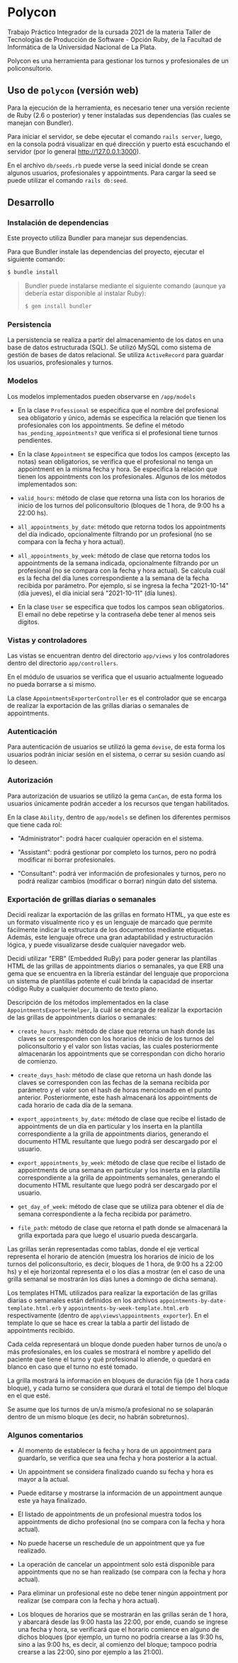 # Polycon

Trabajo Práctico Integrador de la cursada 2021 de la materia Taller de Tecnologías de Producción de Software - Opción Ruby, de la Facultad de Informática de la Universidad Nacional de La Plata.

Polycon es una herramienta para gestionar los turnos y profesionales de un policonsultorio.

## Uso de `polycon` (versión web)

Para la ejecución de la herramienta, es necesario tener una versión reciente de Ruby (2.6 o posterior) y tener instaladas sus dependencias (las cuales se manejan con Bundler).

Para iniciar el servidor, se debe ejecutar el comando `rails server`, luego, en la consola podrá visualizar en qué dirección y puerto está escuchando el servidor (por lo general http://127.0.0.1:3000).

En el archivo `db/seeds.rb` puede verse la seed inicial donde se crean algunos usuarios, profesionales y appointments. Para cargar la seed se puede utilizar el comando `rails db:seed`.

## Desarrollo

### Instalación de dependencias

Este proyecto utiliza Bundler para manejar sus dependencias. 

Para que Bundler instale las dependencias del proyecto, ejecutar el siguiente comando:

```bash
$ bundle install
```

> Bundler puede instalarse mediante el siguiente comando (aunque ya debería estar disponible al instalar Ruby):
>
> ```bash
> $ gem install bundler
> ```

### Persistencia

La persistencia se realiza a partir del almacenamiento de los datos en una base de datos estructurada (SQL). Se utilizó MySQL como sistema de gestión de bases de datos relacional. Se utiliza `ActiveRecord` para guardar los usuarios, profesionales y turnos.

### Modelos

Los modelos implementados pueden observarse en `/app/models`

- En la clase `Professional` se especifica que el nombre del profesional sea obligatorio y único, además se especifica la relación que tienen los profesionales con los appointments. Se define el método `has_pending_appointments?` que verifica si el profesional tiene turnos pendientes.

- En la clase `Appointment` se especifica que todos los campos (excepto las notas) sean obligatorios, se verifica que el profesional no tenga un appointment en la misma fecha y hora. Se especifica la relación que tienen los appointments con los profesionales. Algunos de los métodos implementados son:

* `valid_hours`: método de clase que retorna una lista con los horarios de inicio de los turnos del policonsultorio (bloques de 1 hora, de 9:00 hs a 22:00 hs).

* `all_appointments_by_date`: método que retorna todos los appointments del día indicado, opcionalmente filtrando por un profesional (no se compara con la fecha y hora actual).

* `all_appointments_by_week`: método de clase que retorna todos los appointments de la semana indicada, opcionalmente filtrando por un profesional (no se compara con la fecha y hora actual). Se calcula cuál es la fecha del día lunes correspondiente a la semana de la fecha recibida por parámetro. Por ejemplo, si se ingresa la fecha "2021-10-14" (día jueves), el día inicial será "2021-10-11" (día lunes).

- En la clase `User` se especifica que todos los campos sean obligatorios. El email no debe repetirse y la contraseña debe tener al menos seis dígitos.

### Vistas y controladores

Las vistas se encuentran dentro del directorio `app/views` y los controladores dentro del directorio `app/controllers`.

En el módulo de usuarios se verifica que el usuario actualmente logueado no pueda borrarse a si mismo.

La clase `AppointmentsExporterController` es el controlador que se encarga de realizar la exportación de las grillas diarias o semanales de appointments.

### Autenticación

Para autenticación de usuarios se utilizó la gema `devise`, de esta forma los usuarios podrán iniciar sesión en el sistema, o cerrar su sesión cuando así lo deseen. 

### Autorización

Para autorización de usuarios se utilizó la gema `CanCan`, de esta forma los usuarios únicamente podrán acceder a los recursos que tengan habilitados.

En la clase `Ability`, dentro de `app/models` se definen los diferentes permisos que tiene cada rol:

- "Administrator": podrá hacer cualquier operación en el sistema.

- "Assistant": podrá gestionar por completo los turnos, pero no podrá modificar ni borrar profesionales.

- "Consultant": podrá ver información de profesionales y turnos, pero no podrá realizar cambios (modificar o borrar) ningún dato del sistema.

### Exportación de grillas diarias o semanales

Decidí realizar la exportación de las grillas en formato HTML, ya que este es un formato visualmente rico y es un lenguaje de marcado que permite fácilmente indicar la estructura de los documentos mediante etiquetas. Además, este lenguaje ofrece una gran adaptabilidad y estructuración lógica, y puede visualizarse desde cualquier navegador web. 

Decidí utilizar "ERB" (Embedded RuBy) para poder generar las plantillas HTML de las grillas de appointments diarios o semanales, ya que ERB una gema que se encuentra en la librería estándar del lenguaje que proporciona un sistema de plantillas potente el cuál brinda la capacidad de insertar código Ruby a cualquier documento de texto plano.

Descripción de los métodos implementados en la clase `AppointmentsExporterHelper`, la cuál se encarga de realizar la exportación de las grillas de appointments diarios o semanales:

* `create_hours_hash`: método de clase que retorna un hash donde las claves se corresponden con los horarios de inicio de los turnos del policonsultorio y el valor son listas vacías, las cuales posteriormente almacenarán los appointments que se correspondan con dicho horario de comienzo.

* `create_days_hash`: método de clase que retorna un hash donde las claves se corresponden con las fechas de la semana recibida por parámetro y el valor son el hash de horas mencionado en el punto anterior. Posteriormente, este hash almacenará los appointments de cada horario de cada día de la semana.

* `export_appointments_by_date`: método de clase que recibe el listado de appointments de un día en particular y los inserta en la plantilla correspondiente a la grilla de appointments diarios, generando el documento HTML resultante que luego podrá ser descargado por el usuario.

* `export_appointments_by_week`: método de clase que recibe el listado de appointments de una semana en particular y los inserta en la plantilla correspondiente a la grilla de appointments semanales, generando el documento HTML resultante que luego podrá ser descargado por el usuario.

* `get_day_of_week`: método de clase que se utiliza para obtener el día de semana correspondiente a la fecha recibida por parámetro.

* `file_path`: método de clase que retorna el path donde se almacenará la grilla exportada para que luego el usuario pueda descargarla.

Las grillas serán representadas como tablas, donde el eje vertical representa el horario de atención (muestra los horarios de inicio de los turnos del policonsultorio, es decir, bloques de 1 hora, de 9:00 hs a 22:00 hs) y el eje horizontal representa el o los días a mostrar (en el caso de una grilla semanal se mostrarán los días lunes a domingo de dicha semana).

Los templates HTML utilizados para realizar la exportación de las grillas diarias o semanales están definidos en los archivos `appointments-by-date-template.html.erb` y `appointments-by-week-template.html.erb` respectivamente (dentro de `app\views\appointments_exporter`). En el template lo que se hace es crear la tabla a partir del listado de appointments recibido.

Cada celda representará un bloque donde pueden haber turnos de uno/a o más profesionales, en los cuales se mostrará el nombre y apellido del paciente que tiene el turno y qué profesional lo atiende, o quedará en blanco en caso que el turno no esté tomado.

La grilla mostrará la información en bloques de duración fija (de 1 hora cada bloque), y cada turno se considera que durará el total de tiempo del bloque en el que esté.

Se asume que los turnos de un/a mismo/a profesional no se solaparán dentro de un mismo bloque (es decir, no habrán sobreturnos).

### Algunos comentarios

* Al momento de establecer la fecha y hora de un appointment para guardarlo, se verifica que sea una fecha y hora posterior a la actual.

* Un appointment se considera finalizado cuando su fecha y hora es mayor a la actual.

* Puede editarse y mostrarse la información de un appointment aunque este ya haya finalizado.

* El listado de appointments de un profesional muestra todos los appointments de dicho profesional (no se compara con la fecha y hora actual).

* No puede hacerse un reschedule de un appointment que ya fue realizado.

* La operación de cancelar un appointment solo está disponible para appointments que no se han realizado (se compara con la fecha y hora actual).

* Para eliminar un profesional este no debe tener ningún appointment por realizar (se compara con la fecha y hora actual).

* Los bloques de horarios que se mostrarán en las grillas serán de 1 hora, y abarcará desde las 9:00 hasta las 22:00, por ende, cuando se ingrese una fecha y hora, se verificará que el horario comience en alguno de dichos bloques (por ejemplo, un turno no podría crearse a las 9:30 hs, sino a las 9:00 hs, es decir, al comienzo del bloque; tampoco podría crearse a las 22:00, sino por ejemplo a las 21:00).